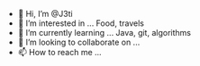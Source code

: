 - 👋 Hi, I’m @J3ti
- 👀 I’m interested in ... Food, travels
- 🌱 I’m currently learning ... Java, git, algorithms
- 💞️ I’m looking to collaborate on ...
- 📫 How to reach me ...

<!---
J3ti/J3ti is a ✨ special ✨ repository because its `README.md` (this file) appears on your GitHub profile.
You can click the Preview link to take a look at your changes.
--->
